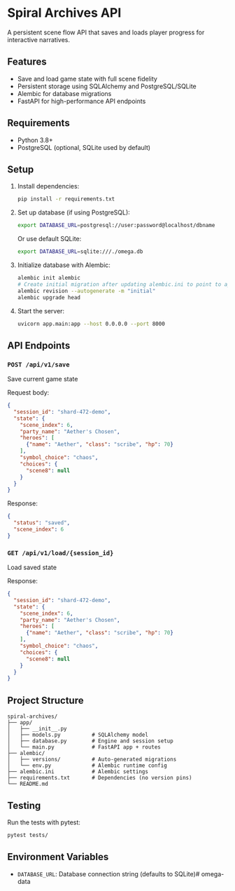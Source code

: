 # Spiral Archives API

A persistent scene flow API that saves and loads player progress for interactive narratives.

## Features

- Save and load game state with full scene fidelity
- Persistent storage using SQLAlchemy and PostgreSQL/SQLite
- Alembic for database migrations
- FastAPI for high-performance API endpoints

## Requirements

- Python 3.8+
- PostgreSQL (optional, SQLite used by default)

## Setup

1. Install dependencies:
   ```bash
   pip install -r requirements.txt
   ```

2. Set up database (if using PostgreSQL):
   ```bash
   export DATABASE_URL=postgresql://user:password@localhost/dbname
   ```
   
   Or use default SQLite:
   ```bash
   export DATABASE_URL=sqlite:///./omega.db
   ```

3. Initialize database with Alembic:
   ```bash
   alembic init alembic
   # Create initial migration after updating alembic.ini to point to app.models
   alembic revision --autogenerate -m "initial"
   alembic upgrade head
   ```

4. Start the server:
   ```bash
   uvicorn app.main:app --host 0.0.0.0 --port 8000
   ```

## API Endpoints

### `POST /api/v1/save`
Save current game state

Request body:
```json
{
  "session_id": "shard-472-demo",
  "state": {
    "scene_index": 6,
    "party_name": "Aether's Chosen",
    "heroes": [
      {"name": "Aether", "class": "scribe", "hp": 70}
    ],
    "symbol_choice": "chaos",
    "choices": {
      "scene8": null
    }
  }
}
```

Response:
```json
{
  "status": "saved",
  "scene_index": 6
}
```

### `GET /api/v1/load/{session_id}`
Load saved state

Response:
```json
{
  "session_id": "shard-472-demo",
  "state": {
    "scene_index": 6,
    "party_name": "Aether's Chosen",
    "heroes": [
      {"name": "Aether", "class": "scribe", "hp": 70}
    ],
    "symbol_choice": "chaos",
    "choices": {
      "scene8": null
    }
  }
}
```

## Project Structure

```
spiral-archives/
├── app/
│   ├── __init__.py
│   ├── models.py          # SQLAlchemy model
│   ├── database.py        # Engine and session setup
│   └── main.py            # FastAPI app + routes
├── alembic/
│   ├── versions/          # Auto-generated migrations
│   └── env.py             # Alembic runtime config
├── alembic.ini            # Alembic settings
├── requirements.txt       # Dependencies (no version pins)
└── README.md
```

## Testing

Run the tests with pytest:
```bash
pytest tests/
```

## Environment Variables

- `DATABASE_URL`: Database connection string (defaults to SQLite)# omega-data

